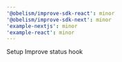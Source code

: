 ```yaml
---
'@obelism/improve-sdk-react': minor
'@obelism/improve-sdk-next': minor
'example-nextjs': minor
'example-react': minor
---
```


Setup Improve status hook
